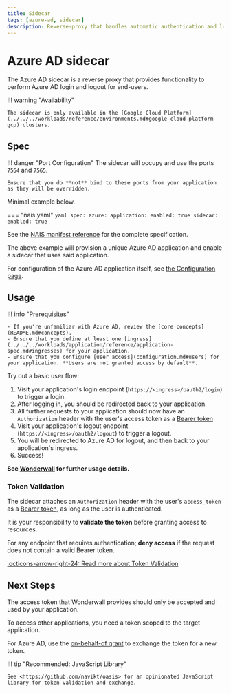 ```yaml
---
title: Sidecar
tags: [azure-ad, sidecar]
description: Reverse-proxy that handles automatic authentication and login/logout flows for Azure AD.
---
```


# Azure AD sidecar

The Azure AD sidecar is a reverse proxy that provides functionality to perform Azure AD login and logout for end-users.

!!! warning "Availability"

    The sidecar is only available in the [Google Cloud Platform](../../../workloads/reference/environments.md#google-cloud-platform-gcp) clusters.

## Spec

!!! danger "Port Configuration"
    The sidecar will occupy and use the ports `7564` and `7565`.

    Ensure that you do **not** bind to these ports from your application as they will be overridden.

Minimal example below.

=== "nais.yaml"
    ```yaml
    spec:
      azure:
        application:
          enabled: true
        sidecar:
          enabled: true
    ```

See the [NAIS manifest reference](../../../workloads/application/reference/application-spec.md#azuresidecar) for the complete specification.

The above example will provision a unique Azure AD application and enable a sidecar that uses said application.

For configuration of the Azure AD application itself, see [the Configuration page](configuration.md).

## Usage

!!! info "Prerequisites"

    - If you're unfamiliar with Azure AD, review the [core concepts](README.md#concepts).
    - Ensure that you define at least one [ingress](../../../workloads/application/reference/application-spec.md#ingresses) for your application.
    - Ensure that you configure [user access](configuration.md#users) for your application. **Users are not granted access by default**.

Try out a basic user flow:

1. Visit your application's login endpoint (`https://<ingress>/oauth2/login`) to trigger a login.
2. After logging in, you should be redirected back to your application.
3. All further requests to your application should now have an `Authorization` header with the user's access token as a [Bearer token](../concepts.md#bearer-token)
4. Visit your application's logout endpoint (`https://<ingress>/oauth2/logout`) to trigger a logout.
5. You will be redirected to Azure AD for logout, and then back to your application's ingress.
6. Success!

**See [Wonderwall](../wonderwall.md#usage) for further usage details.**

### Token Validation

The sidecar attaches an `Authorization` header with the user's `access_token` as a [Bearer token](../concepts.md#bearer-token), as long as the user is authenticated.

It is your responsibility to **validate the token** before granting access to resources.

For any endpoint that requires authentication; **deny access** if the request does not contain a valid Bearer token.

[:octicons-arrow-right-24: Read more about Token Validation](usage.md#token-validation)

## Next Steps

The access token that Wonderwall provides should only be accepted and used by your application.

To access other applications, you need a token scoped to the target application.

For Azure AD, use the [on-behalf-of grant](usage.md#oauth-20-on-behalf-of-grant) to exchange the token for a new token.

!!! tip "Recommended: JavaScript Library"

    See <https://github.com/navikt/oasis> for an opinionated JavaScript library for token validation and exchange.
